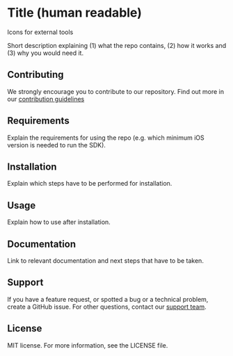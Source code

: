 # Title (human readable)
Icons for external tools

Short description explaining (1) what the repo contains, (2) how it works and (3) why you would need it.  

## Contributing
We strongly encourage you to contribute to our repository. Find out more in our [contribution guidelines](https://github.com/ExpressPayments/.github/blob/master/CONTRIBUTING.md)

## Requirements
Explain the requirements for using the repo (e.g. which minimum iOS version is needed to run the SDK).

## Installation
Explain which steps have to be performed for installation.

## Usage
Explain how to use after installation.

## Documentation
Link to relevant documentation and next steps that have to be taken.

## Support
If you have a feature request, or spotted a bug or a technical problem, create a GitHub issue. For other questions, contact our [support team](https://support.epayments.network/).    

## License    
MIT license. For more information, see the LICENSE file.
